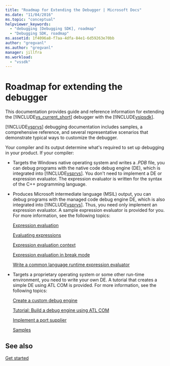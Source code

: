 ```yaml
---
title: "Roadmap for Extending the Debugger | Microsoft Docs"
ms.date: "11/04/2016"
ms.topic: "conceptual"
helpviewer_keywords:
  - "debugging [Debugging SDK], roadmap"
  - "Debugging SDK, roadmap"
ms.assetid: 1f4096a8-f7aa-4dfa-84e1-6d59263e70bb
author: "gregvanl"
ms.author: "gregvanl"
manager: jillfra
ms.workload:
  - "vssdk"
---
```

# Roadmap for extending the debugger
This documentation provides guide and reference information for extending the [!INCLUDE[vs_current_short](../../code-quality/includes/vs_current_short_md.md)] debugger with the [!INCLUDE[vsipsdk](../../extensibility/includes/vsipsdk_md.md)].

 [!INCLUDE[vsprvs](../../code-quality/includes/vsprvs_md.md)] debugging documentation includes samples, a comprehensive reference, and several representative scenarios that demonstrate typical ways to customize the debugger.

 Your compiler and its output determine what's required to set up debugging in your product. If your compiler:

- Targets the Windows native operating system and writes a *.PDB* file, you can debug programs with the native code debug engine (DE), which is integrated into [!INCLUDE[vsprvs](../../code-quality/includes/vsprvs_md.md)]. You don't need to implement a DE or expression evaluator. The expression evaluator is written for the syntax of the C++ programming language.

- Produces Microsoft intermediate language (MSIL) output, you can debug programs with the managed code debug engine DE, which is also integrated into [!INCLUDE[vsprvs](../../code-quality/includes/vsprvs_md.md)]. Thus, you need only implement an expression evaluator. A sample expression evaluator is provided for you. For more information, see the following topics:

   [Expression evaluation](../../extensibility/debugger/expression-evaluation-visual-studio-debugging-sdk.md)

   [Evaluating expressions](../../extensibility/debugger/evaluating-expressions.md)

   [Expression evaluation context](../../extensibility/debugger/expression-evaluation-context.md)

   [Expression evaluation in break mode](../../extensibility/debugger/expression-evaluation-in-break-mode.md)

   [Write a common language runtime expression evaluator](../../extensibility/debugger/writing-a-common-language-runtime-expression-evaluator.md)

- Targets a proprietary operating system or some other run-time environment, you need to write your own DE. A tutorial that creates a simple DE using ATL COM is provided. For more information, see the following topics:

   [Create a custom debug engine](../../extensibility/debugger/creating-a-custom-debug-engine.md)

   [Tutorial: Build a debug engine using ATL COM](https://msdn.microsoft.com/library/9097b71e-1fe7-48f7-bc00-009e25940c24)

   [Implement a port supplier](../../extensibility/debugger/implementing-a-port-supplier.md)

   [Samples](../../extensibility/debugger/visual-studio-debugging-samples.md)

## See also
 [Get started](../../extensibility/debugger/getting-started-with-debugger-extensibility.md)